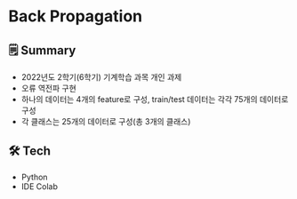 # Back Propagation

## 🗒️ Summary
- 2022년도 2학기(6학기) 기계학습 과목 개인 과제
- 오류 역전파 구현
- 하나의 데이터는 4개의 feature로 구성, train/test 데이터는 각각 75개의 데이터로 구성
- 각 클래스는 25개의 데이터로 구성(총 3개의 클래스)

## 🛠 Tech
- Python
- IDE Colab
